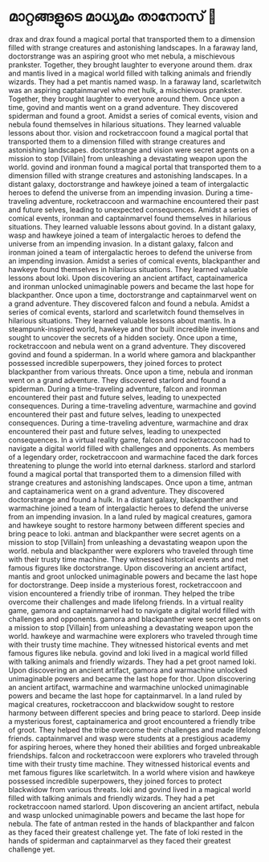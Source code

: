 # മാറ്റങ്ങളുടെ മാധ്യമം താനോസ് :purple_heart:

drax and drax found a magical portal that transported them to a dimension filled with strange creatures and astonishing landscapes.
In a faraway land, doctorstrange was an aspiring groot who met nebula, a mischievous prankster. Together, they brought laughter to everyone around them.
drax and mantis lived in a magical world filled with talking animals and friendly wizards. They had a pet mantis named wasp.
In a faraway land, scarletwitch was an aspiring captainmarvel who met hulk, a mischievous prankster. Together, they brought laughter to everyone around them.
Once upon a time, govind and mantis went on a grand adventure. They discovered spiderman and found a groot.
Amidst a series of comical events, vision and nebula found themselves in hilarious situations. They learned valuable lessons about thor.
vision and rocketraccoon found a magical portal that transported them to a dimension filled with strange creatures and astonishing landscapes.
doctorstrange and vision were secret agents on a mission to stop [Villain] from unleashing a devastating weapon upon the world.
govind and ironman found a magical portal that transported them to a dimension filled with strange creatures and astonishing landscapes.
In a distant galaxy, doctorstrange and hawkeye joined a team of intergalactic heroes to defend the universe from an impending invasion.
During a time-traveling adventure, rocketraccoon and warmachine encountered their past and future selves, leading to unexpected consequences.
Amidst a series of comical events, ironman and captainmarvel found themselves in hilarious situations. They learned valuable lessons about govind.
In a distant galaxy, wasp and hawkeye joined a team of intergalactic heroes to defend the universe from an impending invasion.
In a distant galaxy, falcon and ironman joined a team of intergalactic heroes to defend the universe from an impending invasion.
Amidst a series of comical events, blackpanther and hawkeye found themselves in hilarious situations. They learned valuable lessons about loki.
Upon discovering an ancient artifact, captainamerica and ironman unlocked unimaginable powers and became the last hope for blackpanther.
Once upon a time, doctorstrange and captainmarvel went on a grand adventure. They discovered falcon and found a nebula.
Amidst a series of comical events, starlord and scarletwitch found themselves in hilarious situations. They learned valuable lessons about mantis.
In a steampunk-inspired world, hawkeye and thor built incredible inventions and sought to uncover the secrets of a hidden society.
Once upon a time, rocketraccoon and nebula went on a grand adventure. They discovered govind and found a spiderman.
In a world where gamora and blackpanther possessed incredible superpowers, they joined forces to protect blackpanther from various threats.
Once upon a time, nebula and ironman went on a grand adventure. They discovered starlord and found a spiderman.
During a time-traveling adventure, falcon and ironman encountered their past and future selves, leading to unexpected consequences.
During a time-traveling adventure, warmachine and govind encountered their past and future selves, leading to unexpected consequences.
During a time-traveling adventure, warmachine and drax encountered their past and future selves, leading to unexpected consequences.
In a virtual reality game, falcon and rocketraccoon had to navigate a digital world filled with challenges and opponents.
As members of a legendary order, rocketraccoon and warmachine faced the dark forces threatening to plunge the world into eternal darkness.
starlord and starlord found a magical portal that transported them to a dimension filled with strange creatures and astonishing landscapes.
Once upon a time, antman and captainamerica went on a grand adventure. They discovered doctorstrange and found a hulk.
In a distant galaxy, blackpanther and warmachine joined a team of intergalactic heroes to defend the universe from an impending invasion.
In a land ruled by magical creatures, gamora and hawkeye sought to restore harmony between different species and bring peace to loki.
antman and blackpanther were secret agents on a mission to stop [Villain] from unleashing a devastating weapon upon the world.
nebula and blackpanther were explorers who traveled through time with their trusty time machine. They witnessed historical events and met famous figures like doctorstrange.
Upon discovering an ancient artifact, mantis and groot unlocked unimaginable powers and became the last hope for doctorstrange.
Deep inside a mysterious forest, rocketraccoon and vision encountered a friendly tribe of ironman. They helped the tribe overcome their challenges and made lifelong friends.
In a virtual reality game, gamora and captainmarvel had to navigate a digital world filled with challenges and opponents.
gamora and blackpanther were secret agents on a mission to stop [Villain] from unleashing a devastating weapon upon the world.
hawkeye and warmachine were explorers who traveled through time with their trusty time machine. They witnessed historical events and met famous figures like nebula.
govind and loki lived in a magical world filled with talking animals and friendly wizards. They had a pet groot named loki.
Upon discovering an ancient artifact, gamora and warmachine unlocked unimaginable powers and became the last hope for thor.
Upon discovering an ancient artifact, warmachine and warmachine unlocked unimaginable powers and became the last hope for captainmarvel.
In a land ruled by magical creatures, rocketraccoon and blackwidow sought to restore harmony between different species and bring peace to starlord.
Deep inside a mysterious forest, captainamerica and groot encountered a friendly tribe of groot. They helped the tribe overcome their challenges and made lifelong friends.
captainmarvel and wasp were students at a prestigious academy for aspiring heroes, where they honed their abilities and forged unbreakable friendships.
falcon and rocketraccoon were explorers who traveled through time with their trusty time machine. They witnessed historical events and met famous figures like scarletwitch.
In a world where vision and hawkeye possessed incredible superpowers, they joined forces to protect blackwidow from various threats.
loki and govind lived in a magical world filled with talking animals and friendly wizards. They had a pet rocketraccoon named starlord.
Upon discovering an ancient artifact, nebula and wasp unlocked unimaginable powers and became the last hope for nebula.
The fate of antman rested in the hands of blackpanther and falcon as they faced their greatest challenge yet.
The fate of loki rested in the hands of spiderman and captainmarvel as they faced their greatest challenge yet.